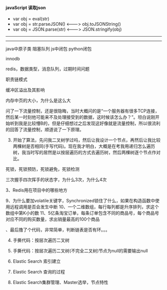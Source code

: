 
#### javaScript 读取json

* var obj = eval(str)  
* var obj = str.parseJSON()         <--->       obj.toJSONString()
* var obj = JSON.parse(str)         <--->       JSON.stringify(obj)

---
---

java中原子类
阻塞队列
js中闭包
python闭包


innodb

redis，数据类型，消息队列，过期时间问题

职责链模式

缓冲区溢出及其影响

内存中页的大小，为什么是这么大


问了一下流量控制，还是很隐晦，当时大概问的是“一个服务器有很多TCP连接，然后某一时刻他可能来不及处理接受到的数据，这时候该怎么办？”。坦白说刚开始听到我是比较懵B的，但是仔细想过之后发现这好像就是流量控制，所以很流利的回答了流量控制，顺道说了一下原理。


3. 开始了算法，先问我二叉树学过吗，然后让我设计一个节点，再然后让我比较两棵树是否相同(手写代码)。现在我才明白，大概是在考我用递归怎么遍历树，我当时写的居然是以按层遍历的方式去遍历树，然后两棵树逐个节点作对比。

死锁，死锁预防，死锁避免，死锁检测

三次握手四次挥手的状态字，为什么3次，为什么4次

3、Redis用在项目中的哪些地方



9、为什么要加volatile关键字，Synchronized锁住了什么，如果在构造函数中使用远程调用是否会发生中断
10、一个二维数组，每行每列都是升序排列，求这个数组中第K小的数
11、5亿条淘宝订单，每条订单包含不同的商品号，每个商品号对应不同的购买数量，求出销量最高的100个商品

、最后撸了个代码，非常简单，判断链表是否有环。。。

4. 手撕代码：按层次遍历二叉树
5. 手撕代码：按层次遍历二叉树(不完全二叉树)节点为null的需要输出null

2. Elastic Search 索引建立
3. Elastic Search 查询的过程
4. Elastic Search集群管理、Master选举，节点特性
